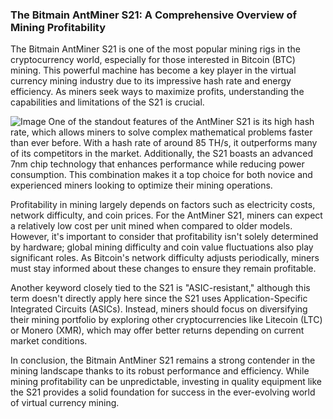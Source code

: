 ### The Bitmain AntMiner S21: A Comprehensive Overview of Mining Profitability

The Bitmain AntMiner S21 is one of the most popular mining rigs in the cryptocurrency world, especially for those interested in Bitcoin (BTC) mining. This powerful machine has become a key player in the virtual currency mining industry due to its impressive hash rate and energy efficiency. As miners seek ways to maximize profits, understanding the capabilities and limitations of the S21 is crucial.


![Image](https://github.com/user-attachments/assets/b8266eee-691e-4ee1-99ef-bfa10d234fd4)
One of the standout features of the AntMiner S21 is its high hash rate, which allows miners to solve complex mathematical problems faster than ever before. With a hash rate of around 85 TH/s, it outperforms many of its competitors in the market. Additionally, the S21 boasts an advanced 7nm chip technology that enhances performance while reducing power consumption. This combination makes it a top choice for both novice and experienced miners looking to optimize their mining operations.

Profitability in mining largely depends on factors such as electricity costs, network difficulty, and coin prices. For the AntMiner S21, miners can expect a relatively low cost per unit mined when compared to older models. However, it's important to consider that profitability isn't solely determined by hardware; global mining difficulty and coin value fluctuations also play significant roles. As Bitcoin's network difficulty adjusts periodically, miners must stay informed about these changes to ensure they remain profitable.

Another keyword closely tied to the S21 is "ASIC-resistant," although this term doesn't directly apply here since the S21 uses Application-Specific Integrated Circuits (ASICs). Instead, miners should focus on diversifying their mining portfolio by exploring other cryptocurrencies like Litecoin (LTC) or Monero (XMR), which may offer better returns depending on current market conditions.

In conclusion, the Bitmain AntMiner S21 remains a strong contender in the mining landscape thanks to its robust performance and efficiency. While mining profitability can be unpredictable, investing in quality equipment like the S21 provides a solid foundation for success in the ever-evolving world of virtual currency mining.